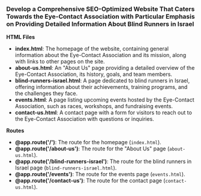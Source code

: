 ### Develop a Comprehensive SEO-Optimized Website That Caters Towards the Eye-Contact Association with Particular Emphasis on Providing Detailed Information About Blind Runners in Israel

**HTML Files**

- **index.html**: The homepage of the website, containing general information about the Eye-Contact Association and its mission, along with links to other pages on the site.
- **about-us.html**: An "About Us" page providing a detailed overview of the Eye-Contact Association, its history, goals, and team members.
- **blind-runners-israel.html**: A page dedicated to blind runners in Israel, offering information about their achievements, training programs, and the challenges they face.
- **events.html**: A page listing upcoming events hosted by the Eye-Contact Association, such as races, workshops, and fundraising events.
- **contact-us.html**: A contact page with a form for visitors to reach out to the Eye-Contact Association with questions or inquiries.

**Routes**

- **@app.route('/')**: The route for the homepage (`index.html`).
- **@app.route('/about-us')**: The route for the "About Us" page (`about-us.html`).
- **@app.route('/blind-runners-israel')**: The route for the blind runners in Israel page (`blind-runners-israel.html`).
- **@app.route('/events')**: The route for the events page (`events.html`).
- **@app.route('/contact-us')**: The route for the contact page (`contact-us.html`).